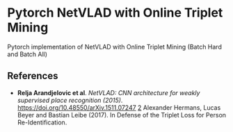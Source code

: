 # Pytorch NetVLAD with Online Triplet Mining
Pytorch implementation of NetVLAD with Online Triplet Mining (Batch Hard and Batch All)
## References
* **Relja Arandjelovic et al**. *NetVLAD: CNN architecture for weakly supervised place recognition (2015)*. https://doi.org/10.48550/arXiv.1511.07247 
<a id="2">[2](https://arxiv.org/abs/1703.07737)</a> 
Alexander Hermans, Lucas Beyer and Bastian Leibe (2017). 
In Defense of the Triplet Loss for Person Re-Identification.